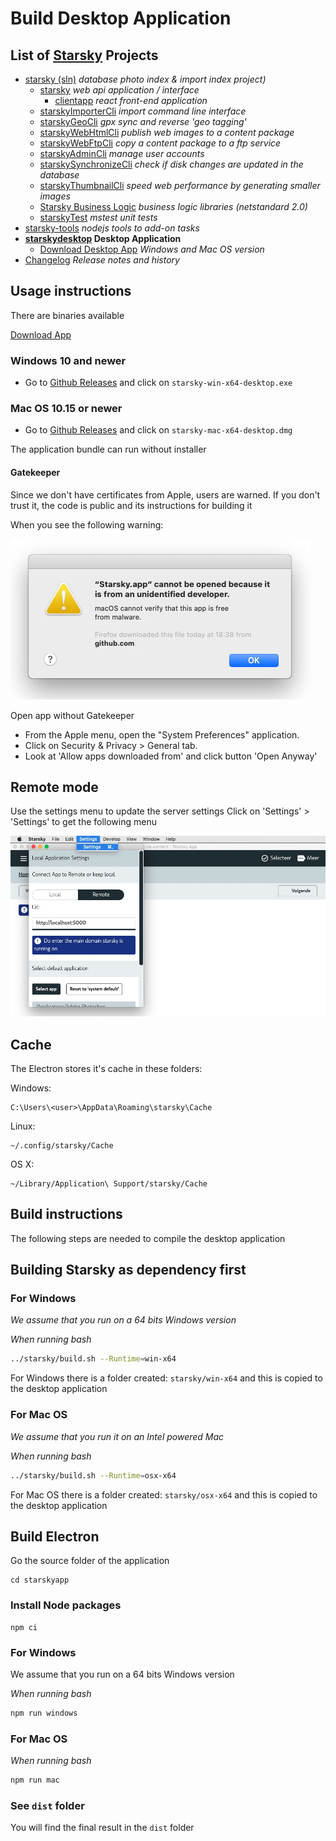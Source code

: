# Build Desktop Application
## List of [Starsky](../readme.md) Projects
 * [starsky (sln)](../starsky/readme.md) _database photo index & import index project)_
    * [starsky](../starsky/starsky/readme.md) _web api application / interface_
      *  [clientapp](../starsky/starsky/clientapp/readme.md) _react front-end application_
    * [starskyImporterCli](../starsky/starskyimportercli/readme.md)  _import command line interface_
    * [starskyGeoCli](../starsky/starskygeocli/readme.md)  _gpx sync and reverse 'geo tagging'_
    * [starskyWebHtmlCli](../starsky/starskywebhtmlcli/readme.md)  _publish web images to a content package_
    * [starskyWebFtpCli](../starsky/starskywebftpcli/readme.md)  _copy a content package to a ftp service_
    * [starskyAdminCli](../starsky/starskyadmincli/readme.md)  _manage user accounts_
    * [starskySynchronizeCli](../starsky/starskysynchronizecli/readme.md)  _check if disk changes are updated in the database_
    * [starskyThumbnailCli](../starsky/starskythumbnailcli/readme.md)  _speed web performance by generating smaller images_
    * [Starsky Business Logic](../starsky/starskybusinesslogic/readme.md) _business logic libraries (netstandard 2.0)_
    * [starskyTest](../starsky/starskytest/readme.md)  _mstest unit tests_
 * [starsky-tools](../starsky-tools/readme.md) _nodejs tools to add-on tasks_
 * __[starskydesktop](../starskydesktop/readme.md) Desktop Application__
    * [Download Desktop App](https://qdraw.github.io/starsky/assets/download/download.html) _Windows and Mac OS version_
 * [Changelog](../history.md) _Release notes and history_

## Usage instructions

There are binaries available

[Download App](https://qdraw.github.io/starsky/assets/download/download.html?classes=btn,btn-default)

### Windows 10 and newer
- Go to [Github Releases](https://github.com/qdraw/starsky/releases/latest/) and click on `starsky-win-x64-desktop.exe`

### Mac OS 10.15 or newer
- Go to [Github Releases](https://github.com/qdraw/starsky/releases/latest/) and click on `starsky-mac-x64-desktop.dmg`

The application bundle can run without installer

#### Gatekeeper

Since we don't have certificates from Apple, users are warned. If you don't trust it, the code is public and its instructions for building it

When you see the following warning:

![Starsky GateKeeper warning](docs-assets/starskyapp-mac-gatekeeper.jpg)

 Open app without Gatekeeper

-   From the Apple menu, open the "System Preferences" application.
-   Click on Security & Privacy > General tab.
-   Look at 'Allow apps downloaded from' and click button 'Open Anyway'

## Remote mode

Use the settings menu to update the server settings
Click on 'Settings' > 'Settings' to get the following menu

![Starsky App versions](docs-assets/starskyapp-remote-options-v040.jpg)

## Cache

The Electron stores it's cache in these folders:

Windows:
```
C:\Users\<user>\AppData\Roaming\starsky\Cache
```

Linux:
```
~/.config/starsky/Cache
```

OS X:
```
~/Library/Application\ Support/starsky/Cache
```

## Build instructions

The following steps are needed to compile the desktop application

## Building Starsky as dependency first

### For Windows

_We assume that you run on a 64 bits Windows version_

_When running bash_

```bash
../starsky/build.sh --Runtime=win-x64
```

For Windows there is a folder created: `starsky/win-x64` and this is copied to the desktop application

### For Mac OS

_We assume that you run it on an Intel powered Mac_

_When running bash_

```bash
../starsky/build.sh --Runtime=osx-x64
```

For Mac OS there is a folder created: `starsky/osx-x64` and this is copied to the desktop application

## Build Electron

Go the source folder of the application

```
cd starskyapp
```

### Install Node packages
```
npm ci
```

### For Windows

We assume that you run on a 64 bits Windows version

_When running bash_
```bash
npm run windows
```

### For Mac OS

_When running bash_
```bash
npm run mac
```

### See `dist` folder
You will find the final result in the `dist` folder
